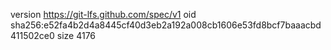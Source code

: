 version https://git-lfs.github.com/spec/v1
oid sha256:e52fa4b2d4a8445cf40d3eb2a192a008cb1606e53fd8bcf7baaacbd411502ce0
size 4176
